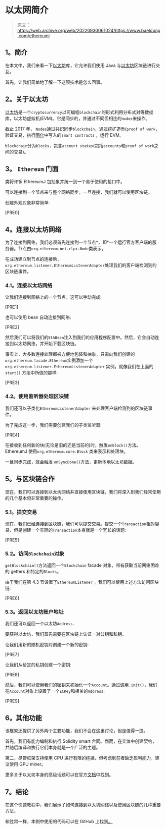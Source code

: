 # 以太网简介

> 原文：<https://web.archive.org/web/20220930061024/https://www.baeldung.com/ethereumj>

## **1。简介**

在本文中，我们来看一下[以太坊](https://web.archive.org/web/20221208143919/https://github.com/ethereum/ethereumj)库，它允许我们使用 Java 与[以太坊](https://web.archive.org/web/20221208143919/https://www.ethereum.org/)区块链进行交互。

首先，让我们简单地了解一下这项技术是怎么回事。

## **2。关于以太坊**

[以太坊](https://web.archive.org/web/20221208143919/https://www.ethereum.org/)是一个`cryptocurrency`以可编程`blockchain`的形式利用分布式对等数据库，以太坊虚拟机(EVM)。它是同步的，并通过不同但相连的`nodes`来操作。

截止 2017 年， `Nodes`通过共识同步`blockchain`，通过挖矿造币(`proof of work`，验证交易，执行[固化](https://web.archive.org/web/20221208143919/https://solidity.readthedocs.io/en/develop/)中写入的`smart contracts` ，运行 EVM。

`blockchain`分为`blocks`，包含`account states`(包括`accounts`和`proof of work`之间的交易)。

## **3。 `Ethereum` 门面**

类将许多 EthereumJ 包抽象并统一到一个易于使用的接口中。

可以连接到一个节点来与整个网络同步，一旦连接，我们就可以使用区块链。

创建外观对象非常简单:

[PRE0]

## **4。连接以太坊网络**

为了连接到网络，我们必须首先连接到一个节点*，即*一个运行官方客户端的服务器。节点由`org.ethereum.net.rlpx.Node`类表示。

在成功建立到节点的连接后，`org.ethereum.listener.EthereumListenerAdapter`处理我们的客户端检测到的区块链事件。

### **4.1。连接以太坊网络**

让我们连接到网络上的一个节点。这可以手动完成:

[PRE1]

也可以使用 bean 自动连接到网络:

[PRE2]

然后我们可以将我们的`EthBean`注入到我们的应用程序配置中。然后，它会自动连接到以太坊网络，并开始下载区块链。

事实上，大多数连接处理都被方便地包装和抽象，只需向我们创建的`org.ethereum.facade.Ethereum`实例添加一个`org.ethereum.listener.EthereumListenerAdapter` 实例，就像我们在上面的 `start()` 方法中所做的那样:

[PRE3]

### **4.2。使用监听器处理区块链**

我们还可以子类化`EthereumListenerAdapter` 来处理客户端检测到的区块链事件。

为了完成这一步，我们需要创建我们的子类监听器:

[PRE4]

在接收到任何新的块(无论是旧的还是当前的)时，触发`onBlock()`方法。EthereumJ 使用``org.ethereum.core.Block`` 类来表示和处理块。

一旦同步完成，就会触发 `onSyncDone()`方法，更新本地以太坊数据。

## **5。与区块链合作**

现在，我们可以连接到以太坊网络并直接使用区块链，我们将深入到我们经常使用的几个基本但非常重要的操作。

### **5.1。提交交易**

现在，我们已经连接到区块链，我们可以提交交易。提交一个`Transaction`相对容易，但是创建一个实际的`Transaction`本身就是一个冗长的话题:

[PRE5]

### **5.2。访问`Blockchain`对象**

`getBlockchain()`方法返回一个`Blockchain` facade 对象，带有获取当前网络困难的 getters 和特定的`Blocks`。

由于我们在第 4.3 节设置了`EthereumListener` ，我们可以使用上述方法访问区块链:

[PRE6]

### 5.3。返回以太坊账户地址

我们还可以返回一个以太坊`Address.`

要获得以太坊，我们首先需要在区块链上认证一对公钥和私钥。

让我们用新的随机密钥对创建一个新的密钥:

[PRE7]

让我们从给定的私钥创建一个密钥:

[PRE8]

然后，我们可以使用我们的密钥来初始化一个`Account`。通过调用`.init()`，我们在`Account`对象上设置了一个`ECKey`和相关的`Address`:

[PRE9]

## **6。其他功能**

该框架还提供了另外两个主要功能，我们不会在这里讨论，但是值得一提。

首先，我们有能力编制和执行 Solidity smart 合同。然而，在实体中创建契约，并随后编译和执行它们本身就是一个广泛的主题。

第二，尽管框架支持使用 CPU 进行有限的挖掘，但考虑到前者缺乏盈利能力，建议使用 GPU miner。

更多关于以太坊本身的高级话题可以在官方[文档](https://web.archive.org/web/20221208143919/https://www.ethereum.org/developers/)中找到。

## **7。结论**

在这个快速教程中，我们展示了如何连接到以太坊网络以及使用区块链的几种重要方法。

和往常一样，本例中使用的代码可以在 GitHub 上找到[。](https://web.archive.org/web/20221208143919/https://github.com/eugenp/tutorials/tree/master/ethereum)